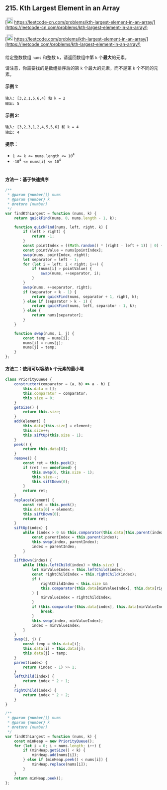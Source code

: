 ## 215. Kth Largest Element in an Array

[<img src="https://static.leetcode-cn.com/cn-mono-assets/production/assets/logo-dark-cn.c42314a8.svg" height="20" /> https://leetcode-cn.com/problems/kth-largest-element-in-an-array/](https://leetcode-cn.com/problems/kth-largest-element-in-an-array/)

[<img src="https://assets.leetcode.com/static_assets/public/webpack_bundles/images/logo-dark.e99485d9b.svg" height="20"/> https://leetcode.com/problems/kth-largest-element-in-an-array/](https://leetcode.com/problems/kth-largest-element-in-an-array/)

###

给定整数数组 `nums` 和整数 `k`，请返回数组中第 `k` 个**最大**的元素。

请注意，你需要找的是数组排序后的第 `k` 个最大的元素，而不是第 `k` 个不同的元素。

#### 示例 1:

```
输入: [3,2,1,5,6,4] 和 k = 2
输出: 5
```

#### 示例 2:

```
输入: [3,2,3,1,2,4,5,5,6] 和 k = 4
输出: 4
```

#### 提示：

-   `1 <= k <= nums.length <= 10`<sup>`4`</sup>
-   `-10`<sup>`4`</sup>` <= nums[i] <= 10`<sup>`4`</sup>

#

#### 方法一：基于快速排序

```js
/**
 * @param {number[]} nums
 * @param {number} k
 * @return {number}
 */
var findKthLargest = function (nums, k) {
    return quickFind(nums, 0, nums.length - 1, k);

    function quickFind(nums, left, right, k) {
        if (left > right) {
            return -1;
        }
        const pointIndex = ((Math.random() * (right - left + 1)) | 0) + left;
        const pointValue = nums[pointIndex];
        swap(nums, pointIndex, right);
        let separator = left - 1;
        for (let i = left; i < right; i++) {
            if (nums[i] > pointValue) {
                swap(nums, ++separator, i);
            }
        }
        swap(nums, ++separator, right);
        if (separator < k - 1) {
            return quickFind(nums, separator + 1, right, k);
        } else if (separator > k - 1) {
            return quickFind(nums, left, separator - 1, k);
        } else {
            return nums[separator];
        }
    }

    function swap(nums, i, j) {
        const temp = nums[i];
        nums[i] = nums[j];
        nums[j] = temp;
    }
};
```

#### 方法二：使用可以容纳 k 个元素的最小堆

```js
class PriorityQueue {
    constructor(comparator = (a, b) => a - b) {
        this.data = [];
        this.comparator = comparator;
        this.size = 0;
    }
    getSize() {
        return this.size;
    }
    add(element) {
        this.data[this.size] = element;
        this.size++;
        this.siftUp(this.size - 1);
    }
    peek() {
        return this.data[0];
    }
    remove() {
        const ret = this.peek();
        if (ret !== undefined) {
            this.swap(0, this.size - 1);
            this.size--;
            this.siftDown(0);
        }
        return ret;
    }
    replace(element) {
        const ret = this.peek();
        this.data[0] = element;
        this.siftDown(0);
        return ret;
    }
    siftUp(index) {
        while (index > 0 && this.comparator(this.data[this.parent(index)], this.data[index]) > 0) {
            const parentIndex = this.parent(index);
            this.swap(index, parentIndex);
            index = parentIndex;
        }
    }
    siftDown(index) {
        while (this.leftChild(index) < this.size) {
            let minValueIndex = this.leftChild(index);
            const rightChildIndex = this.rightChild(index);
            if (
                rightChildIndex < this.size &&
                this.comparator(this.data[minValueIndex], this.data[rightChildIndex]) > 0
            ) {
                minValueIndex = rightChildIndex;
            }
            if (this.comparator(this.data[index], this.data[minValueIndex]) < 0) {
                break;
            }
            this.swap(index, minValueIndex);
            index = minValueIndex;
        }
    }
    swap(i, j) {
        const temp = this.data[i];
        this.data[i] = this.data[j];
        this.data[j] = temp;
    }
    parent(index) {
        return (index - 1) >> 1;
    }
    leftChild(index) {
        return index * 2 + 1;
    }
    rightChild(index) {
        return index * 2 + 2;
    }
}

/**
 * @param {number[]} nums
 * @param {number} k
 * @return {number}
 */
var findKthLargest = function (nums, k) {
    const minHeap = new PriorityQueue();
    for (let i = 0; i < nums.length; i++) {
        if (minHeap.getSize() < k) {
            minHeap.add(nums[i]);
        } else if (minHeap.peek() < nums[i]) {
            minHeap.replace(nums[i]);
        }
    }
    return minHeap.peek();
};
```
